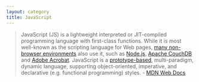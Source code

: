 ```yaml
---
layout: category
title: JavaScript
---
```


> JavaScript (JS) is a lightweight interpreted or JIT-compiled programming language with first-class functions. While it is most well-known as the scripting language for Web pages, [many non-browser environments](https://en.wikipedia.org/wiki/JavaScript#Uses_outside_Web_pages) also use it, such as [Node.js](https://developer.mozilla.org/en-US/docs/Glossary/Node.js), [Apache CouchDB](https://couchdb.apache.org/) and [Adobe Acrobat](http://www.adobe.com/devnet/acrobat/javascript.html). JavaScript is a [prototype-based](https://developer.mozilla.org/en-US/docs/Glossary/Prototype-based_programming), multi-paradigm, dynamic language, supporting object-oriented, imperative, and declarative (e.g. functional programming) styles. - [MDN Web Docs](https://developer.mozilla.org/en-US/docs/Web/JavaScript)
